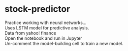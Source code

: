 # stock-predictor
Practice working with neural networks...  
Uses LSTM model for predictive analysis.  
Data from yahoo! finance  
Open the notebook and run in Jupyter  
Un-comment the model-building cell to train a new model.
